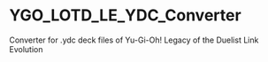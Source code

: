 # YGO_LOTD_LE_YDC_Converter
 Converter for .ydc deck files of Yu-Gi-Oh! Legacy of the Duelist Link Evolution 

